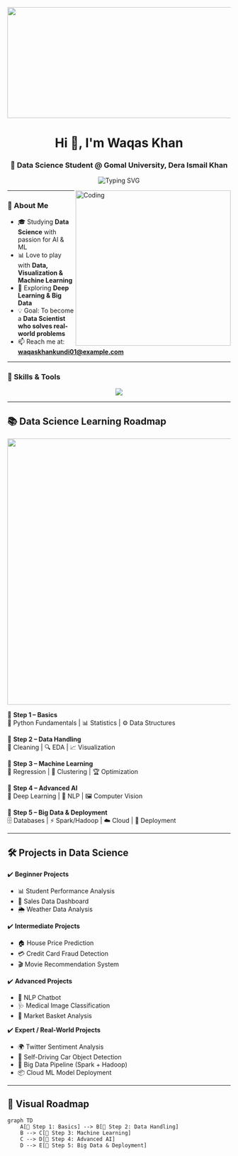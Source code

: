 <!-- Profile Banner -->
<p align="center">
  <img src="https://i.pinimg.com/originals/f4/0b/15/f40b15bb2b6b3f70e2a6b0bde66e3f6a.gif" width="800" height="250"/>
</p>

<h1 align="center">Hi 👋, I'm Waqas Khan</h1>
<h3 align="center">🚀 Data Science Student @ Gomal University, Dera Ismail Khan</h3>

<p align="center">
  <img src="https://readme-typing-svg.demolab.com?font=Fira+Code&pause=1000&color=F74C91&center=true&width=435&lines=Data+Science+Student;Machine+Learning+Explorer;Deep+Learning+Enthusiast;Future+AI+Engineer;Aspiring+Data+Scientist" alt="Typing SVG" />
</p>

<img align="right" alt="Coding" width="350" src="https://media.giphy.com/media/du3J3cXyzhj75IOgvA/giphy.gif">

---

### 🌟 About Me  
- 🎓 Studying **Data Science** with passion for AI & ML  
- 📊 Love to play with **Data, Visualization & Machine Learning**  
- 🌱 Exploring **Deep Learning & Big Data**  
- 💡 Goal: To become a **Data Scientist who solves real-world problems**  
- 📫 Reach me at: **waqaskhankundi01@example.com**  

---

### 🚀 Skills & Tools
<p align="center"> 
  <img src="https://skillicons.dev/icons?i=python,numpy,pandas,matplotlib,seaborn,sklearn,mysql,git,github,vscode,jupyter,anaconda&perline=6" />
</p>

---

## 📚 Data Science Learning Roadmap  

<p align="center">
  <img src="https://i.gifer.com/75AR.gif" width="600"/>
</p>

📌 **Step 1 – Basics**  
🐍 Python Fundamentals | 📊 Statistics | ⚙️ Data Structures  

📌 **Step 2 – Data Handling**  
🧹 Cleaning | 🔍 EDA | 📈 Visualization  

📌 **Step 3 – Machine Learning**  
🤖 Regression | 🧩 Clustering | 🏆 Optimization  

📌 **Step 4 – Advanced AI**  
🧠 Deep Learning | 💬 NLP | 🖼️ Computer Vision  

📌 **Step 5 – Big Data & Deployment**  
🗄️ Databases | ⚡ Spark/Hadoop | ☁️ Cloud | 🚀 Deployment  

---

## 🛠️ Projects in Data Science  

✔️ **Beginner Projects**  
- 📊 Student Performance Analysis  
- 🍕 Sales Data Dashboard  
- 🌦 Weather Data Analysis  

✔️ **Intermediate Projects**  
- 🏠 House Price Prediction  
- 💳 Credit Card Fraud Detection  
- 🎬 Movie Recommendation System  

✔️ **Advanced Projects**  
- 🤖 NLP Chatbot  
- 🩺 Medical Image Classification  
- 🛒 Market Basket Analysis  

✔️ **Expert / Real-World Projects**  
- 🌍 Twitter Sentiment Analysis  
- 🚗 Self-Driving Car Object Detection  
- 📡 Big Data Pipeline (Spark + Hadoop)  
- 📦 Cloud ML Model Deployment  

---

## 📌 Visual Roadmap  

```mermaid
graph TD
    A[📍 Step 1: Basics] --> B[📍 Step 2: Data Handling]
    B --> C[📍 Step 3: Machine Learning]
    C --> D[📍 Step 4: Advanced AI]
    D --> E[📍 Step 5: Big Data & Deployment]
